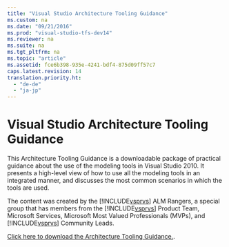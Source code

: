 ```yaml
---
title: "Visual Studio Architecture Tooling Guidance"
ms.custom: na
ms.date: "09/21/2016"
ms.prod: "visual-studio-tfs-dev14"
ms.reviewer: na
ms.suite: na
ms.tgt_pltfrm: na
ms.topic: "article"
ms.assetid: fce6b398-935e-4241-bdf4-875d09ff57c7
caps.latest.revision: 14
translation.priority.ht: 
  - "de-de"
  - "ja-jp"
---
```

# Visual Studio Architecture Tooling Guidance
This Architecture Tooling Guidance is a downloadable package of practical guidance about the use of the modeling tools in Visual Studio 2010. It presents a high-level view of how to use all the modeling tools in an integrated manner, and discusses the most common scenarios in which the tools are used.  
  
 The content was created by the [!INCLUDE[vsprvs](../vs140/includes/vsprvs_md.md)] ALM Rangers, a special group that has members from the [!INCLUDE[vsprvs](../vs140/includes/vsprvs_md.md)] Product Team, Microsoft Services, Microsoft Most Valued Professionals (MVPs), and [!INCLUDE[vsprvs](../vs140/includes/vsprvs_md.md)] Community Leads.  
  
 [Click here to download the Architecture Tooling Guidance.](http://go.microsoft.com/fwlink/?LinkID=191984).